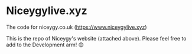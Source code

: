 # Niceygylive.xyz
The code for niceygy.co.uk (https://www.niceygylive.xyz)

This is the repo of Niceygy's website (attached above). Please feel free to add to the Development arm! 
😊
